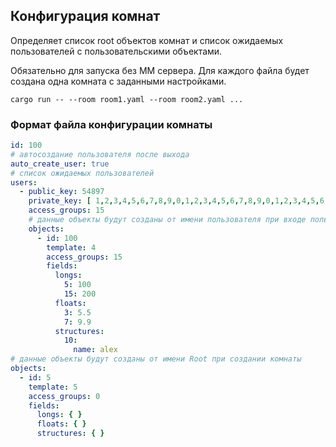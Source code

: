 ## Конфигурация комнат
Определяет список root объектов комнат и список ожидаемых пользователей с пользовательскими объектами.

Обязательно для запуска без MM сервера. Для каждого файла будет создана одна комната с заданными настройками. 
```shell script
cargo run -- --room room1.yaml --room room2.yaml ...
```

### Формат файла конфигурации комнаты
```yaml
id: 100
# автосоздание пользователя после выхода
auto_create_user: true 
# список ожидаемых пользователей
users:
  - public_key: 54897
    private_key: [ 1,2,3,4,5,6,7,8,9,0,1,2,3,4,5,6,7,8,9,0,1,2,3,4,5,6,7,8,9,0,1,2 ]
    access_groups: 15
    # данные объекты будут созданы от имени пользователя при входе пользователя в комнату
    objects:
      - id: 100
        template: 4
        access_groups: 15
        fields:
          longs:
            5: 100
            15: 200
          floats:
            3: 5.5
            7: 9.9
          structures:
            10:
              name: alex
# данные объекты будут созданы от имени Root при создании комнаты
objects:
  - id: 5
    template: 5
    access_groups: 0
    fields:
      longs: { }
      floats: { }
      structures: { }
```